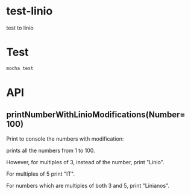 # test-linio
test to linio

# Test
```bash
mocha test
```

# API

## printNumberWithLinioModifications(Number= 100)

Print to console the numbers with modification:

prints all the numbers from 1 to 100. 

However, for multiples of 3, instead of the number, print "Linio". 

For multiples of 5 print "IT". 

For numbers which are multiples of both 3 and 5, print "Linianos".
